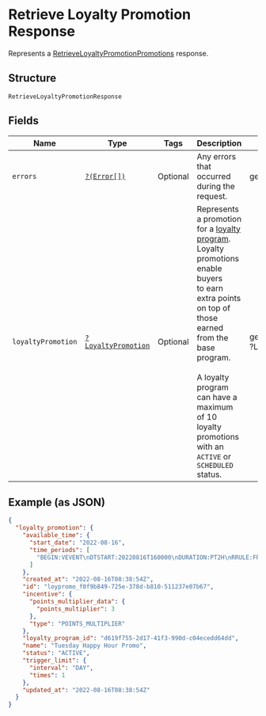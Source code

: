 
# Retrieve Loyalty Promotion Response

Represents a [RetrieveLoyaltyPromotionPromotions](../../doc/apis/loyalty.md#retrieve-loyalty-promotion) response.

## Structure

`RetrieveLoyaltyPromotionResponse`

## Fields

| Name | Type | Tags | Description | Getter | Setter |
|  --- | --- | --- | --- | --- | --- |
| `errors` | [`?(Error[])`](../../doc/models/error.md) | Optional | Any errors that occurred during the request. | getErrors(): ?array | setErrors(?array errors): void |
| `loyaltyPromotion` | [`?LoyaltyPromotion`](../../doc/models/loyalty-promotion.md) | Optional | Represents a promotion for a [loyalty program](../../doc/models/loyalty-program.md). Loyalty promotions enable buyers<br>to earn extra points on top of those earned from the base program.<br><br>A loyalty program can have a maximum of 10 loyalty promotions with an `ACTIVE` or `SCHEDULED` status. | getLoyaltyPromotion(): ?LoyaltyPromotion | setLoyaltyPromotion(?LoyaltyPromotion loyaltyPromotion): void |

## Example (as JSON)

```json
{
  "loyalty_promotion": {
    "available_time": {
      "start_date": "2022-08-16",
      "time_periods": [
        "BEGIN:VEVENT\nDTSTART:20220816T160000\nDURATION:PT2H\nRRULE:FREQ=WEEKLY;BYDAY=TU\nEND:VEVENT"
      ]
    },
    "created_at": "2022-08-16T08:38:54Z",
    "id": "loypromo_f0f9b849-725e-378d-b810-511237e07b67",
    "incentive": {
      "points_multiplier_data": {
        "points_multiplier": 3
      },
      "type": "POINTS_MULTIPLIER"
    },
    "loyalty_program_id": "d619f755-2d17-41f3-990d-c04ecedd64dd",
    "name": "Tuesday Happy Hour Promo",
    "status": "ACTIVE",
    "trigger_limit": {
      "interval": "DAY",
      "times": 1
    },
    "updated_at": "2022-08-16T08:38:54Z"
  }
}
```

